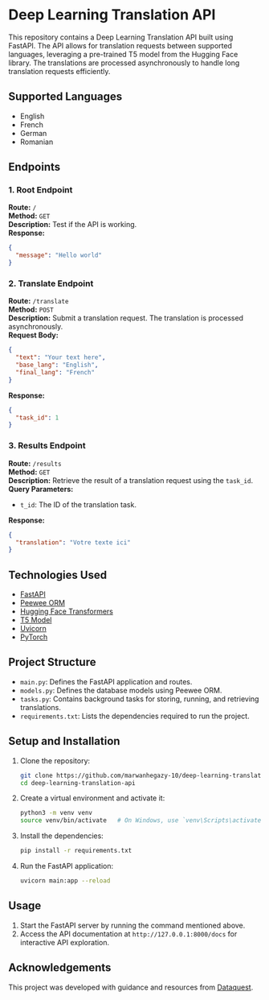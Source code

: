# Deep Learning Translation API

This repository contains a Deep Learning Translation API built using FastAPI. The API allows for translation requests between supported languages, leveraging a pre-trained T5 model from the Hugging Face library. The translations are processed asynchronously to handle long translation requests efficiently.

## Supported Languages

- English
- French
- German
- Romanian

## Endpoints

### 1. Root Endpoint

**Route:** `/`  
**Method:** `GET`  
**Description:** Test if the API is working.  
**Response:**
```json
{
  "message": "Hello world"
}
```

### 2. Translate Endpoint

**Route:** `/translate`  
**Method:** `POST`  
**Description:** Submit a translation request. The translation is processed asynchronously.  
**Request Body:**
```json
{
  "text": "Your text here",
  "base_lang": "English",
  "final_lang": "French"
}
```
**Response:**
```json
{
  "task_id": 1
}
```

### 3. Results Endpoint

**Route:** `/results`  
**Method:** `GET`  
**Description:** Retrieve the result of a translation request using the `task_id`.  
**Query Parameters:**
- `t_id`: The ID of the translation task.

**Response:**
```json
{
  "translation": "Votre texte ici"
}
```

## Technologies Used

- [FastAPI](https://fastapi.tiangolo.com/)
- [Peewee ORM](http://docs.peewee-orm.com/en/latest/)
- [Hugging Face Transformers](https://huggingface.co/transformers/)
- [T5 Model](https://huggingface.co/t5-small)
- [Uvicorn](https://www.uvicorn.org/)
- [PyTorch](https://pytorch.org/)

## Project Structure

- `main.py`: Defines the FastAPI application and routes.
- `models.py`: Defines the database models using Peewee ORM.
- `tasks.py`: Contains background tasks for storing, running, and retrieving translations.
- `requirements.txt`: Lists the dependencies required to run the project.

## Setup and Installation

1. Clone the repository:
   ```sh
   git clone https://github.com/marwanhegazy-10/deep-learning-translation-api.git
   cd deep-learning-translation-api
   ```

2. Create a virtual environment and activate it:
   ```sh
   python3 -m venv venv
   source venv/bin/activate   # On Windows, use `venv\Scripts\activate`
   ```

3. Install the dependencies:
   ```sh
   pip install -r requirements.txt
   ```

4. Run the FastAPI application:
   ```sh
   uvicorn main:app --reload
   ```

## Usage

1. Start the FastAPI server by running the command mentioned above.
2. Access the API documentation at `http://127.0.0.1:8000/docs` for interactive API exploration.

## Acknowledgements

This project was developed with guidance and resources from [Dataquest](https://www.dataquest.io/).
